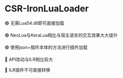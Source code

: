 # CSR-IronLuaLoader

🟢 无需Lua54.dll即可直接加载

🟢 NeoLua与KeraLua相比与宿主语言的交互效果大大提升

🟢 使用json+插件本体的方法进行插件加载

🔴 API改动与ILR相比较大

🔴 ILR插件不可直接转移

